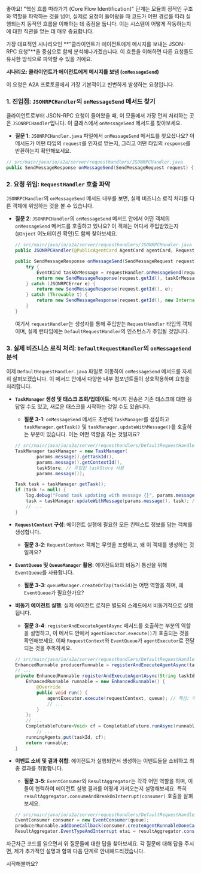 좋아요\! "핵심 흐름 따라가기 (Core Flow Identification)" 단계는 모듈의 정적인 구조와 역할을 파악하는 것을 넘어, 실제로 요청이 들어왔을 때 코드가 어떤 경로를 따라 실행되는지 동적인 흐름을 이해하는 데 중점을 둡니다. 이는 시스템이 어떻게 작동하는지에 대한 직관을 얻는 데 매우 중요합니다.

가장 대표적인 시나리오인 \*\*"클라이언트가 에이전트에게 메시지를 보내는 JSON-RPC 요청"\*\*을 중심으로 함께 분석해나가겠습니다. 이 흐름을 이해하면 다른 요청들도 유사한 방식으로 파악할 수 있을 거예요.

**시나리오: 클라이언트가 에이전트에게 메시지를 보냄 (`onMessageSend`)**

이 요청은 A2A 프로토콜에서 가장 기본적이고 빈번하게 발생하는 요청입니다.

### 1\. 진입점: `JSONRPCHandler`의 `onMessageSend` 메서드 찾기

클라이언트로부터 JSON-RPC 요청이 들어왔을 때, 이 모듈에서 가장 먼저 처리하는 곳은 `JSONRPCHandler`입니다. 이 클래스에서 `onMessageSend` 메서드를 찾아보세요.

* **질문 1**: `JSONRPCHandler.java` 파일에서 `onMessageSend` 메서드를 찾으셨나요? 이 메서드가 어떤 타입의 `request`를 인자로 받는지, 그리고 어떤 타입의 `response`를 반환하는지 확인해보세요.

<!-- end list -->

```java
// src/main/java/io/a2a/server/requesthandlers/JSONRPCHandler.java
public SendMessageResponse onMessageSend(SendMessageRequest request) { /* ... */ }
```

### 2\. 요청 위임: `RequestHandler` 호출 파악

`JSONRPCHandler`의 `onMessageSend` 메서드 내부를 보면, 실제 비즈니스 로직 처리를 다른 객체에 위임하는 것을 볼 수 있습니다.

* **질문 2**: `JSONRPCHandler`의 `onMessageSend` 메서드 안에서 어떤 객체의 `onMessageSend` 메서드를 호출하고 있나요? 이 객체는 어디서 주입받았는지(`@Inject` 어노테이션 확인)도 함께 찾아보세요.

  ```java
  // src/main/java/io/a2a/server/requesthandlers/JSONRPCHandler.java
  public JSONRPCHandler(@PublicAgentCard AgentCard agentCard, RequestHandler requestHandler) { // ... }

  public SendMessageResponse onMessageSend(SendMessageRequest request) {
      try {
          EventKind taskOrMessage = requestHandler.onMessageSend(request.getParams()); // 핵심 호출 부분
          return new SendMessageResponse(request.getId(), taskOrMessage);
      } catch (JSONRPCError e) {
          return new SendMessageResponse(request.getId(), e);
      } catch (Throwable t) {
          return new SendMessageResponse(request.getId(), new InternalError(t.getMessage()));
      }
  }
  ```

  여기서 `requestHandler`는 생성자를 통해 주입받는 `RequestHandler` 타입의 객체이며, 실제 런타임에는 `DefaultRequestHandler`의 인스턴스가 주입될 것입니다.

### 3\. 실제 비즈니스 로직 처리: `DefaultRequestHandler`의 `onMessageSend` 분석

이제 `DefaultRequestHandler.java` 파일로 이동하여 `onMessageSend` 메서드를 자세히 살펴보겠습니다. 이 메서드 안에서 다양한 내부 컴포넌트들이 상호작용하며 요청을 처리합니다.

* **`TaskManager` 생성 및 태스크 조회/업데이트**: 메시지 전송은 기존 태스크에 대한 응답일 수도 있고, 새로운 태스크를 시작하는 것일 수도 있습니다.

    * **질문 3-1**: `onMessageSend` 메서드 초반에 `TaskManager`를 생성하고 `taskManager.getTask()` 및 `taskManager.updateWithMessage()`를 호출하는 부분이 있습니다. 이는 어떤 역할을 하는 것일까요?

  <!-- end list -->

  ```java
  // src/main/java/io/a2a/server/requesthandlers/DefaultRequestHandler.java
  TaskManager taskManager = new TaskManager(
          params.message().getTaskId(),
          params.message().getContextId(),
          taskStore, // 주입된 taskStore 사용
          params.message());

  Task task = taskManager.getTask();
  if (task != null) {
      log.debug("Found task updating with message {}", params.message());
      task = taskManager.updateWithMessage(params.message(), task); // 기존 태스크 업데이트
      // ...
  }
  ```

* **`RequestContext` 구성**: 에이전트 실행에 필요한 모든 컨텍스트 정보를 담는 객체를 생성합니다.

    * **질문 3-2**: `RequestContext` 객체는 무엇을 포함하고, 왜 이 객체를 생성하는 것일까요?

* **`EventQueue` 및 `QueueManager` 활용**: 에이전트와의 비동기 통신을 위해 `EventQueue`를 사용합니다.

    * **질문 3-3**: `queueManager.createOrTap(taskId)`는 어떤 역할을 하며, 왜 `EventQueue`가 필요한가요?

* **비동기 에이전트 실행**: 실제 에이전트 로직은 별도의 스레드에서 비동기적으로 실행됩니다.

    * **질문 3-4**: `registerAndExecuteAgentAsync` 메서드를 호출하는 부분의 역할을 설명하고, 이 메서드 안에서 `agentExecutor.execute()`가 호출되는 것을 확인해보세요. 이때 `RequestContext`와 `EventQueue`가 `agentExecutor`로 전달되는 것을 주목하세요.

  <!-- end list -->

  ```java
  // src/main/java/io/a2a/server/requesthandlers/DefaultRequestHandler.java
  EnhancedRunnable producerRunnable = registerAndExecuteAgentAsync(taskId, requestContext, queue);
  // ...
  private EnhancedRunnable registerAndExecuteAgentAsync(String taskId, RequestContext requestContext, EventQueue queue) {
      EnhancedRunnable runnable = new EnhancedRunnable() {
          @Override
          public void run() {
              agentExecutor.execute(requestContext, queue); // 핵심: 에이전트 실행
              // ...
          }
      };
      // ...
      CompletableFuture<Void> cf = CompletableFuture.runAsync(runnable, executor) // 비동기 실행
          // ...
      runningAgents.put(taskId, cf);
      return runnable;
  }
  ```

* **이벤트 소비 및 결과 취합**: 에이전트가 실행되면서 생성하는 이벤트들을 소비하고 최종 결과를 취합합니다.

    * **질문 3-5**: `EventConsumer`와 `ResultAggregator`는 각각 어떤 역할을 하며, 이들이 협력하여 에이전트 실행 결과를 어떻게 가져오는지 설명해보세요. 특히 `resultAggregator.consumeAndBreakOnInterrupt(consumer)` 호출을 살펴보세요.

  <!-- end list -->

  ```java
  // src/main/java/io/a2a/server/requesthandlers/DefaultRequestHandler.java
  EventConsumer consumer = new EventConsumer(queue);
  producerRunnable.addDoneCallback(consumer.createAgentRunnableDoneCallback());
  ResultAggregator.EventTypeAndInterrupt etai = resultAggregator.consumeAndBreakOnInterrupt(consumer); // 이벤트 소비 및 결과 취합
  ```

차근차근 코드를 읽으면서 위 질문들에 대한 답을 찾아보세요. 각 질문에 대해 답을 주시면, 제가 추가적인 설명과 함께 다음 단계로 안내해드리겠습니다.

시작해볼까요?
